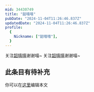 ```yaml
---
mid: 34430749
title: "韶嘻嘻"
pubDate: "2024-11-04T11:26:46.837Z"
updatedDate: "2024-11-04T11:26:46.837Z"
profile:
  {
    Nickname: ["韶嘻嘻"],
  }
---
```


关注[韶嘻嘻](https://space.bilibili.com/34430749)谢谢喵~ 关注[韶嘻嘻](https://space.bilibili.com/34430749)谢谢喵~

## 此条目有待补充
你可以在[这里](https://github.com/Yuhanawa/VTuber.ICU/edit/master/src/content/v/韶嘻嘻/index.md)编辑本文
